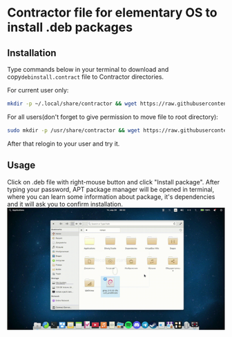 # Contractor file for elementary OS to install .deb packages 

## Installation

Type commands below in your terminal to download and copy`debinstall.contract` file to Contractor directories.

For current user only:
```sh
mkdir -p ~/.local/share/contractor && wget https://raw.githubusercontent.com/Romchec/contractor-deb-install/main/debinstall.contract && mv ./debinstall.contract ~/.local/share/contractor/
```
For all users(don't forget to give permission to move file to root directory):
```sh
sudo mkdir -p /usr/share/contractor && wget https://raw.githubusercontent.com/Romchec/contractor-deb-install/main/debinstall.contract && sudo mv ./debinstall.contract /usr/share/contractor/
```

After that relogin to your user and try it.

## Usage

Click on .deb file with right-mouse button and click "Install package". After typing your password, APT package manager will be opened in terminal, where you can learn some information about package, it's dependencies and it will ask you to confirm installation.
![showcase](showcase.gif)
